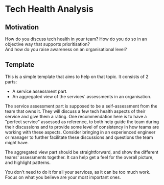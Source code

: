 # Tech Health Analysis

## Motivation
How do you discuss tech health in your team? How do you do so in an objective way that supports prioritisation?  
And how do you raise awareness on an organisational level?  

## Template
This is a simple template that aims to help on that topic. It consists of 2 parts:  
- A service assessment part.
- An aggregated view of the services' assessments in an organisation.

The service assessment part is supposed to be a self-assessment from the team that owns it. They will discuss a few tech health aspects of their service and give them a rating. One recommendation here is to have a "perfect service" assessed as reference, to both help guide the team during their discussions and to provide some level of consistency in how teams are working with these aspects. Consider bringing in an experienced engineer or manager to further facilitate these discussions and questions the team might have.

The aggregated view part should be straightforward, and show the different teams' assessments together. It can help get a feel for the overall picture, and highlight patterns.  

You don't need to do it for all your services, as it can be too much work. Focus on what you believe are your most important ones.


